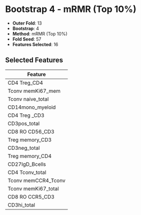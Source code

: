 # Bootstrap 4 - mRMR (Top 10%)

- **Outer Fold**: 13
- **Bootstrap**: 4
- **Method**: mRMR (Top 10%)
- **Fold Seed**: 57
- **Features Selected**: 16

## Selected Features

| Feature |
|---------|
| CD4 Treg_CD4 |
| Tconv memKi67_mem |
| Tconv naive_total |
| CD14mono_myeloid |
| CD4 Treg _CD3 |
| CD3pos_total |
| CD8 RO CD56_CD3 |
| Treg memory_CD3 |
| CD3neg_total |
| Treg memory_CD4 |
| CD27IgD_Bcells |
| CD4 Tconv_total |
| Tconv memCCR4_Tconv |
| Tconv memKi67_total |
| CD8 RO CCR5_CD3 |
| CD3hi_total |
